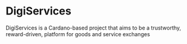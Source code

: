 # DigiServices
DigiServices is a Cardano-based project that aims to be a trustworthy, reward-driven, platform for goods and service exchanges
